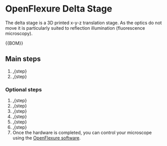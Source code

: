 # OpenFlexure Delta Stage

The delta stage is a 3D printed x-y-z translation stage. As the optics do not move it is particularly suited to reflection illumination (fluorescence microscopy).

{{BOM}}


## Main steps

1. [.](printing_the_components.md){step}  
1. [.](assembling_the_actuators.md){step} 

### Optional steps

1. [.](attaching_the_sample_clips.md){step}
1. [.](attaching_the_motors.md){step}  
1. [.](reflection_illumination.md){step}  
1. [.](transmission_illumination.md){step}  
1. [.](connecting_the_electronics.md){step}
1. [.](using_the_base.md){step}
1. Once the hardware is completed, you can control your microscope using the [OpenFlexure software](https://openflexure.org/projects/microscope/install).